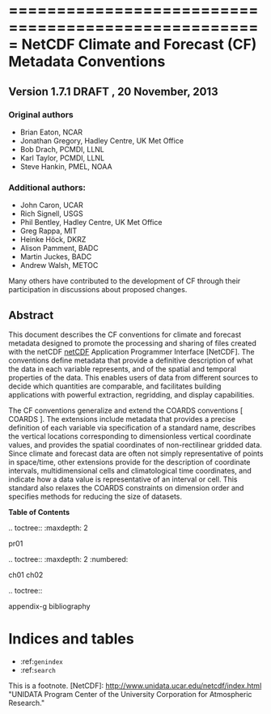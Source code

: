 =====================================================
NetCDF Climate and Forecast (CF) Metadata Conventions
=====================================================

Version 1.7.1 DRAFT , 20 November, 2013
---------------------------------------

### Original authors

  - Brian Eaton, NCAR
  - Jonathan Gregory, Hadley Centre, UK Met Office
  - Bob Drach, PCMDI, LLNL
  - Karl Taylor, PCMDI, LLNL
  - Steve Hankin, PMEL, NOAA

### Additional authors:
  - John Caron, UCAR
  - Rich Signell, USGS
  - Phil Bentley, Hadley Centre, UK Met Office
  - Greg Rappa, MIT
  - Heinke Höck, DKRZ
  - Alison Pamment, BADC
  - Martin Juckes, BADC
  - Andrew Walsh, METOC

Many others have contributed to the development of CF through their
participation in discussions about proposed changes.

Abstract
--------

This document describes the CF conventions for climate and forecast
metadata designed to promote the processing and sharing of files
created with the netCDF [netCDF](#netCDF) Application Programmer Interface [NetCDF].
The conventions define metadata that provide a definitive description
of what the data in each variable represents, and of the spatial and
temporal properties of the data. This enables users of data from
different sources to decide which quantities are comparable, and
facilitates building applications with powerful extraction,
regridding, and display capabilities.

The CF conventions generalize and extend the COARDS conventions [
COARDS ]. The extensions include metadata that provides a precise
definition of each variable via specification of a standard name,
describes the vertical locations corresponding to dimensionless
vertical coordinate values, and provides the spatial coordinates of
non-rectilinear gridded data. Since climate and forecast data are
often not simply representative of points in space/time, other
extensions provide for the description of coordinate intervals,
multidimensional cells and climatological time coordinates, and
indicate how a data value is representative of an interval or cell.
This standard also relaxes the COARDS constraints on dimension order
and specifies methods for reducing the size of datasets.


**Table of Contents**

.. toctree::
   :maxdepth: 2

   pr01

.. toctree::
   :maxdepth: 2
   :numbered:

   ch01
   ch02

.. toctree::

   appendix-g
   bibliography

Indices and tables
==================

* :ref:`genindex`
* :ref:`search`

<a name="netCDF"></a> This is a footnote.
[NetCDF]: http://www.unidata.ucar.edu/netcdf/index.html "UNIDATA Program Center of the University Corporation for Atmospheric Research."

